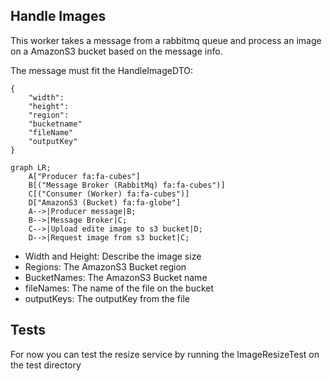 ## Handle Images 

This worker takes a message from a rabbitmq queue and process an image on a AmazonS3 bucket based on the message info.

The message must fit the HandleImageDTO:
```
{
    "width": 
    "height": 
    "region":
    "bucketname"
    "fileName"
    "outputKey"
}
```
```mermaid
graph LR;
    A["Producer fa:fa-cubes"]
    B[("Message Broker (RabbitMq) fa:fa-cubes")]
    C[("Consumer (Worker) fa:fa-cubes")]
    D["AmazonS3 (Bucket) fa:fa-globe"]
    A-->|Producer message|B;
    B-->|Message Broker|C;
    C-->|Upload edite image to s3 bucket|D;
    D-->|Request image from s3 bucket|C;
```
- Width and Height:  Describe the image size <br>
- Regions: The AmazonS3 Bucket region <br>
- BucketNames: The AmazonS3 Bucket name <br>
- fileNames: The name of the file on the bucket <br>
- outputKeys: The outputKey from the file <br>


## Tests



For now you can test the resize service by running the ImageResizeTest on the test directory